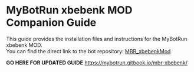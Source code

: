 # MyBotRun xbebenk MOD Companion Guide

This guide provides the installation files and instructions for the MyBotRun xbebenk MOD.\
You can find the direct link to the bot repository: [MBR\_xbebenkMod](https://github.com/xbebenk/MBR\_xbebenkMod)

**GO HERE FOR UPDATED GUIDE**
https://mybotrun.gitbook.io/mbr-xbebenk/
